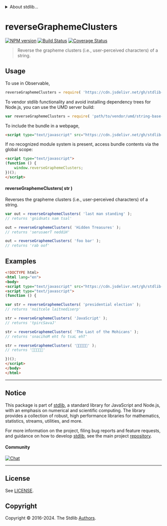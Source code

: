 <!--

@license Apache-2.0

Copyright (c) 2023 The Stdlib Authors.

Licensed under the Apache License, Version 2.0 (the "License");
you may not use this file except in compliance with the License.
You may obtain a copy of the License at

   http://www.apache.org/licenses/LICENSE-2.0

Unless required by applicable law or agreed to in writing, software
distributed under the License is distributed on an "AS IS" BASIS,
WITHOUT WARRANTIES OR CONDITIONS OF ANY KIND, either express or implied.
See the License for the specific language governing permissions and
limitations under the License.

-->


<details>
  <summary>
    About stdlib...
  </summary>
  <p>We believe in a future in which the web is a preferred environment for numerical computation. To help realize this future, we've built stdlib. stdlib is a standard library, with an emphasis on numerical and scientific computation, written in JavaScript (and C) for execution in browsers and in Node.js.</p>
  <p>The library is fully decomposable, being architected in such a way that you can swap out and mix and match APIs and functionality to cater to your exact preferences and use cases.</p>
  <p>When you use stdlib, you can be absolutely certain that you are using the most thorough, rigorous, well-written, studied, documented, tested, measured, and high-quality code out there.</p>
  <p>To join us in bringing numerical computing to the web, get started by checking us out on <a href="https://github.com/stdlib-js/stdlib">GitHub</a>, and please consider <a href="https://opencollective.com/stdlib">financially supporting stdlib</a>. We greatly appreciate your continued support!</p>
</details>

# reverseGraphemeClusters

[![NPM version][npm-image]][npm-url] [![Build Status][test-image]][test-url] [![Coverage Status][coverage-image]][coverage-url] <!-- [![dependencies][dependencies-image]][dependencies-url] -->

> Reverse the grapheme clusters (i.e., user-perceived characters) of a string.



<section class="usage">

## Usage

To use in Observable,

```javascript
reverseGraphemeClusters = require( 'https://cdn.jsdelivr.net/gh/stdlib-js/string-base-reverse-grapheme-clusters@umd/browser.js' )
```

To vendor stdlib functionality and avoid installing dependency trees for Node.js, you can use the UMD server build:

```javascript
var reverseGraphemeClusters = require( 'path/to/vendor/umd/string-base-reverse-grapheme-clusters/index.js' )
```

To include the bundle in a webpage,

```html
<script type="text/javascript" src="https://cdn.jsdelivr.net/gh/stdlib-js/string-base-reverse-grapheme-clusters@umd/browser.js"></script>
```

If no recognized module system is present, access bundle contents via the global scope:

```html
<script type="text/javascript">
(function () {
    window.reverseGraphemeClusters;
})();
</script>
```

#### reverseGraphemeClusters( str )

Reverses the grapheme clusters (i.e., user-perceived characters) of a string.

```javascript
var out = reverseGraphemeClusters( 'last man standing' );
// returns 'gnidnats nam tsal'

out = reverseGraphemeClusters( 'Hidden Treasures' );
// returns 'serusaerT neddiH'

out = reverseGraphemeClusters( 'foo bar' );
// returns 'rab oof'
```

</section>

<!-- /.usage -->

<section class="examples">

## Examples

<!-- eslint no-undef: "error" -->

```html
<!DOCTYPE html>
<html lang="en">
<body>
<script type="text/javascript" src="https://cdn.jsdelivr.net/gh/stdlib-js/string-base-reverse-grapheme-clusters@umd/browser.js"></script>
<script type="text/javascript">
(function () {

var str = reverseGraphemeClusters( 'presidential election' );
// returns 'noitcele laitnediserp'

str = reverseGraphemeClusters( 'JavaScript' );
// returns 'tpircSavaJ'

str = reverseGraphemeClusters( 'The Last of the Mohicans' );
// returns 'snacihoM eht fo tsaL ehT'

str = reverseGraphemeClusters( '🐶🐮🐷🐰🐸' );
// returns '🐸🐰🐷🐮🐶'

})();
</script>
</body>
</html>
```

</section>

<!-- /.examples -->

<!-- Section for related `stdlib` packages. Do not manually edit this section, as it is automatically populated. -->

<section class="related">

</section>

<!-- /.related -->

<!-- Section for all links. Make sure to keep an empty line after the `section` element and another before the `/section` close. -->


<section class="main-repo" >

* * *

## Notice

This package is part of [stdlib][stdlib], a standard library for JavaScript and Node.js, with an emphasis on numerical and scientific computing. The library provides a collection of robust, high performance libraries for mathematics, statistics, streams, utilities, and more.

For more information on the project, filing bug reports and feature requests, and guidance on how to develop [stdlib][stdlib], see the main project [repository][stdlib].

#### Community

[![Chat][chat-image]][chat-url]

---

## License

See [LICENSE][stdlib-license].


## Copyright

Copyright &copy; 2016-2024. The Stdlib [Authors][stdlib-authors].

</section>

<!-- /.stdlib -->

<!-- Section for all links. Make sure to keep an empty line after the `section` element and another before the `/section` close. -->

<section class="links">

[npm-image]: http://img.shields.io/npm/v/@stdlib/string-base-reverse-grapheme-clusters.svg
[npm-url]: https://npmjs.org/package/@stdlib/string-base-reverse-grapheme-clusters

[test-image]: https://github.com/stdlib-js/string-base-reverse-grapheme-clusters/actions/workflows/test.yml/badge.svg?branch=v0.2.1
[test-url]: https://github.com/stdlib-js/string-base-reverse-grapheme-clusters/actions/workflows/test.yml?query=branch:v0.2.1

[coverage-image]: https://img.shields.io/codecov/c/github/stdlib-js/string-base-reverse-grapheme-clusters/main.svg
[coverage-url]: https://codecov.io/github/stdlib-js/string-base-reverse-grapheme-clusters?branch=main

<!--

[dependencies-image]: https://img.shields.io/david/stdlib-js/string-base-reverse-grapheme-clusters.svg
[dependencies-url]: https://david-dm.org/stdlib-js/string-base-reverse-grapheme-clusters/main

-->

[chat-image]: https://img.shields.io/gitter/room/stdlib-js/stdlib.svg
[chat-url]: https://app.gitter.im/#/room/#stdlib-js_stdlib:gitter.im

[stdlib]: https://github.com/stdlib-js/stdlib

[stdlib-authors]: https://github.com/stdlib-js/stdlib/graphs/contributors

[umd]: https://github.com/umdjs/umd
[es-module]: https://developer.mozilla.org/en-US/docs/Web/JavaScript/Guide/Modules

[deno-url]: https://github.com/stdlib-js/string-base-reverse-grapheme-clusters/tree/deno
[deno-readme]: https://github.com/stdlib-js/string-base-reverse-grapheme-clusters/blob/deno/README.md
[umd-url]: https://github.com/stdlib-js/string-base-reverse-grapheme-clusters/tree/umd
[umd-readme]: https://github.com/stdlib-js/string-base-reverse-grapheme-clusters/blob/umd/README.md
[esm-url]: https://github.com/stdlib-js/string-base-reverse-grapheme-clusters/tree/esm
[esm-readme]: https://github.com/stdlib-js/string-base-reverse-grapheme-clusters/blob/esm/README.md
[branches-url]: https://github.com/stdlib-js/string-base-reverse-grapheme-clusters/blob/main/branches.md

[stdlib-license]: https://raw.githubusercontent.com/stdlib-js/string-base-reverse-grapheme-clusters/main/LICENSE

</section>

<!-- /.links -->
